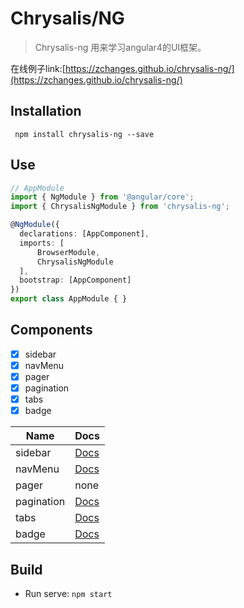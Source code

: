 # Chrysalis/NG

> Chrysalis-ng 用来学习angular4的UI框架。

在线例子link:[https://zchanges.github.io/chrysalis-ng/](https://zchanges.github.io/chrysalis-ng/)

## Installation
```node
 npm install chrysalis-ng --save
```

## Use
```typescript
// AppModule
import { NgModule } from '@angular/core';
import { ChrysalisNgModule } from 'chrysalis-ng';

@NgModule({
  declarations: [AppComponent],
  imports: [ 
      BrowserModule, 
      ChrysalisNgModule
  ],
  bootstrap: [AppComponent]
})
export class AppModule { }
```

## Components

- [x] sidebar
- [x] navMenu
- [x] pager
- [x] pagination
- [x] tabs 
- [x] badge 

| Name | Docs |
| ------ | ------ |
| sidebar | [Docs](./notes/chrysalis-ng(sildebar).md) |
| navMenu | [Docs](./notes/chrysalis-ng(navMenu).md) |
| pager | none |
| pagination | [Docs](./notes/chrysalis-ng(pagination).md) |
| tabs | [Docs](./notes/chrysalis-ng(tabs).md) |
| badge | [Docs](./notes/chrysalis-ng(badge).md) |




## Build
* Run serve: `npm start`